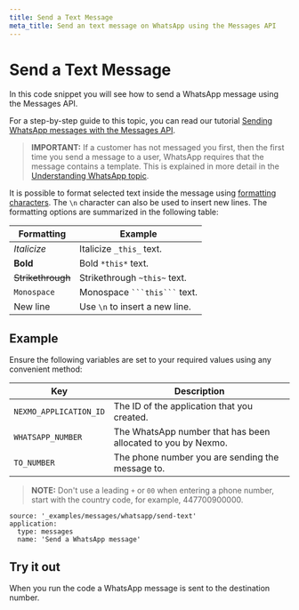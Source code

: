 ```yaml
---
title: Send a Text Message
meta_title: Send an text message on WhatsApp using the Messages API
---
```


# Send a Text Message

In this code snippet you will see how to send a WhatsApp message using the Messages API.

For a step-by-step guide to this topic, you can read our tutorial [Sending WhatsApp messages with the Messages API](/tutorials/sending-whatsapp-messages-with-messages-api).

> **IMPORTANT:** If a customer has not messaged you first, then the first time you send a message to a user, WhatsApp requires that the message contains a template. This is explained in more detail in the [Understanding WhatsApp topic](/messages/concepts/whatsapp).

It is possible to format selected text inside the message using [formatting characters](https://faq.whatsapp.com/en/android/26000002/). The `\n` character can also be used to insert new lines. The formatting options are summarized in the following table:

Formatting | Example
---|---
*Italicize* | Italicize `_this_` text.
**Bold** | Bold `*this*` text.
~~Strikethrough~~ | Strikethrough `~this~` text.
`Monospace` | Monospace <code>\`\`\`this\`\`\`</code> text.
New line | Use `\n` to insert a new line.

## Example

Ensure the following variables are set to your required values using any convenient method:

Key | Description
-- | --
`NEXMO_APPLICATION_ID` | The ID of the application that you created.
`WHATSAPP_NUMBER` | The WhatsApp number that has been allocated to you by Nexmo.
`TO_NUMBER` | The phone number you are sending the message to.

> **NOTE:** Don't use a leading `+` or `00` when entering a phone number, start with the country code, for example, 447700900000.

```code_snippets
source: '_examples/messages/whatsapp/send-text'
application:
  type: messages
  name: 'Send a WhatsApp message'
```

## Try it out

When you run the code a WhatsApp message is sent to the destination number.
